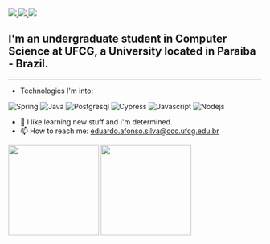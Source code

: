 

<a href="https://www.linkedin.com/in/eduardo-afonso-nunes-da-silva-a123341a0/">
  <img src="https://img.icons8.com/fluent/48/000000/linkedin.png"/>
</a>
<a href="mailto:eduardo.afonso.silva@ccc.ufcg.edu.br">
  <img src="https://img.icons8.com/fluent/48/000000/gmail.png"/>
</a>
<a href="https://www.instagram.com/eduardonunes05/">
  <img src="https://img.icons8.com/fluent/48/000000/instagram-new.png"/>
</a>  

## I'm an undergraduate student in Computer Science at UFCG, a University located in Paraiba - Brazil.



___

- Technologies I'm into:  

![Spring](https://img.shields.io/badge/Spring-6DB33F?style=flat-square&logo=spring&logoColor=white)
![Java](https://img.shields.io/badge/Java-ED8B00?style=flat-square&logo=java&logoColor=white)
![Postgresql](https://img.shields.io/badge/PostgreSQL-316192?style=flat-square&logo=postgresql&logoColor=white)
![Cypress](https://img.shields.io/badge/Cypress-04C38E?style=flat-square&logo=cypress&logoColor=black)
![Javascript](https://img.shields.io/badge/JavaScript-F7DF1E?style=flat-square&logo=javascript&logoColor=black)
![Nodejs](https://img.shields.io/badge/Node.js-43853D?style=flat-square&logo=node.js&logoColor=black)

- 🤔 I like learning new stuff and I'm determined.
- 📫 How to reach me: eduardo.afonso.silva@ccc.ufcg.edu.br


<img height="180" float="left" src="https://github-readme-stats.vercel.app/api?username=eduardonunes5&show_icons=true&hide_border=true&text_color=bbffff&icon_color=ffffff&bg_color=333333&title_color=ffffff"></img>
<img height="180" float="left" src="https://github-readme-stats.vercel.app/api/top-langs/?username=eduardonunes5&hide_border=true&layout=compact&text_color=bbffff&icon_color=ffffff&bg_color=333333&title_color=ffffff"></img>  
